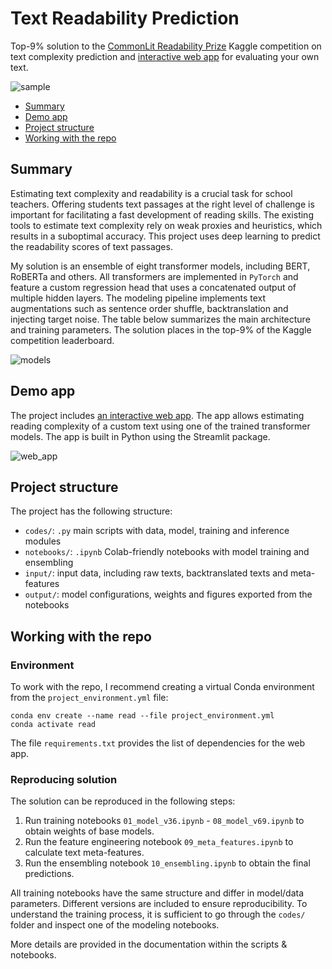 # Text Readability Prediction

Top-9% solution to the [CommonLit Readability Prize](https://www.kaggle.com/c/commonlitreadabilityprize) Kaggle competition on text complexity prediction and [interactive web app](https://share.streamlit.io/kozodoi/text_readability_prediction/main/web_app.py) for evaluating your own text.

![sample](https://i.postimg.cc/hv6yfMYz/cover-books.jpg)

- [Summary](#summary)
- [Demo app](#demo-app)
- [Project structure](#project-structure)
- [Working with the repo](#working-with-the-repo)


## Summary

Estimating text complexity and readability is a crucial task for school teachers. Offering students text passages at the right level of challenge is important for facilitating a fast development of reading skills. The existing tools to estimate text complexity rely on weak proxies and heuristics, which results in a suboptimal accuracy. This project uses deep learning to predict the readability scores of text passages.

My solution is an ensemble of eight transformer models, including BERT, RoBERTa and others. All transformers are implemented in `PyTorch` and feature a custom regression head that uses a concatenated output of multiple hidden layers. The modeling pipeline implements text augmentations such as sentence order shuffle, backtranslation and injecting target noise. The table below summarizes the main architecture and training parameters. The solution places in the top-9% of the Kaggle competition leaderboard.

![models](https://i.postimg.cc/JnY0HdWQ/read-params.jpg)


## Demo app

The project includes [an interactive web app](https://share.streamlit.io/kozodoi/text_readability_prediction/main/web_app.py). The app allows estimating reading complexity of a custom text using one of the trained transformer models. The app is built in Python using the Streamlit package.

![web_app](https://i.postimg.cc/fTBCX3LY/ezgif-com-gif-maker-6.gif)


## Project structure

The project has the following structure:
- `codes/`: `.py` main scripts with data, model, training and inference modules
- `notebooks/`: `.ipynb` Colab-friendly notebooks with model training and ensembling
- `input/`: input data, including raw texts, backtranslated texts and meta-features
- `output/`: model configurations, weights and figures exported from the notebooks


## Working with the repo

### Environment

To work with the repo, I recommend creating a virtual Conda environment from the `project_environment.yml` file:
```
conda env create --name read --file project_environment.yml
conda activate read
```

The file `requirements.txt` provides the list of dependencies for the web app.


### Reproducing solution

The solution can be reproduced in the following steps:
1. Run training notebooks `01_model_v36.ipynb` - `08_model_v69.ipynb` to obtain weights of base models.
2. Run the feature engineering notebook `09_meta_features.ipynb` to calculate text meta-features.
3. Run the ensembling notebook `10_ensembling.ipynb` to obtain the final predictions.

All training notebooks have the same structure and differ in model/data parameters. Different versions are included to ensure reproducibility. To understand the training process, it is sufficient to go through the `codes/` folder and inspect one of the modeling notebooks.

More details are provided in the documentation within the scripts & notebooks.
